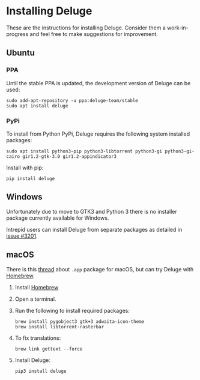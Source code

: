 # Installing Deluge

These are the instructions for installing Deluge. Consider them a work-in-progress and
feel free to make suggestions for improvement.

## <i class="icon-ubuntu"></i> Ubuntu

### PPA

Until the stable PPA is updated, the development version of Deluge can be used:

    sudo add-apt-repository -u ppa:deluge-team/stable
    sudo apt install deluge

### <i class="icon-python"></i> PyPi

To install from Python PyPi, Deluge requires the following system installed packages:

    sudo apt install python3-pip python3-libtorrent python3-gi python3-gi-cairo gir1.2-gtk-3.0 gir1.2-appindicator3

Install with pip:

    pip install deluge

## <i class="fa fa-windows"></i> Windows

Unfortunately due to move to GTK3 and Python 3 there is no installer package currently
available for Windows.

Intrepid users can install Deluge from separate packages as detailed in [issue #3201].

## <i class="fa fa-apple"></i> macOS

There is this [thread] about `.app` package for macOS, but can try Deluge with [Homebrew].

1.  Install [Homebrew]
2.  Open a terminal.
3.  Run the following to install required packages:

        brew install pygobject3 gtk+3 adwaita-icon-theme
        brew install libtorrent-rasterbar

4.  To fix translations:

        brew link gettext --force

5.  Install Deluge:

        pip3 install deluge

[develop ppa]: https://launchpad.net/~deluge-team/+archive/ubuntu/develop/
[homebrew]: https://brew.sh/
[python 3.6]: https://www.python.org/downloads/release/python-368/
[gvsbuild]: https://ci.appveyor.com/api/buildjobs/b0y2sttcq3t1071q/artifacts/gvsbuild-vs14-x64.tar.gz
[issue #3201]: https://dev.deluge-torrent.org/ticket/3201#comment:9
[thread]: https://forum.deluge-torrent.org/viewtopic.php?f=13&t=55393&start=30
